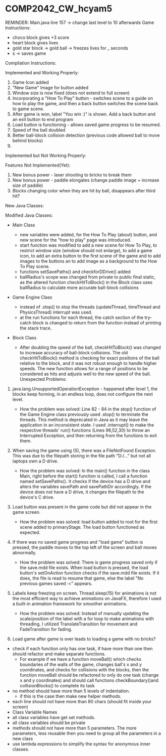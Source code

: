 # COMP2042_CW_hcyam5
REMINDER: Main.java line 157 -> change last level to 10 afterwards
Game Instructions:
- choco block gives +3 score
- heart block gives lives
- gold star block -> gold ball -> freezes lives for _ seconds
- s -> saves game

Compilation Instructions:

Implemented and Working Properly:
1. Game Icon added
2. "New Game" Image for button added
3. Window size is now fixed (does not extend to full screen)
4. Incorporating a "How To Play" button - switches scene to a guide on how to play the game,
    and then a back button switches the scene back to game scene.
5. After game is won, label "You win :)" is shown. Add a back button and an exit button to end program
6. Load button is functioning - allows saved game progress to be resumed.
7. Speed of the ball doubled
8. Better ball-block collision detection (previous code allowed ball to move behind blocks)
9. 
Implemented but Not Working Properly:

Features Not Implemented(Yet):
1. New bonus power - laser shooting to bricks to break them
2. New bonus power - paddle elongates (change paddle image + increase size of paddle)
3. Blocks changing color when they are hit by ball, disappears after third hit?

New Java Classes:

Modified Java Classes:
- Main Class 
    - new variables were added, for the How To Play (about) button, and new scene for the "how to play" page was introduced.
    - start function was modified to add a new scene for How To Play, to restrict window size (window should not enlarge),
      to add a game icon, to add an extra button to the first scene of the game and to add images to the buttons an to add
      image as a background to the How To Play scene.
    - functions setSavePaths() and checkforDDrive() added
    - ballRadius's scope was changed from private to public final static, as the altered function checkHitToBlock() in 
      the Block class uses ballRadius to calculate more accurate ball-block collisions

- Game Engine Class
    - instead of .stop() to stop the threads (updateThread, timeThread and PhysicsThread) interrupt was used.
    - at the run functions for each thread, the catch section of the try-catch block is changed
      to return from the function instead of printing the stack trace.
  
- Block Class
  - After doubling the speed of the ball, checkHitToBlock() was changed to increase accuracy of ball-block collisions.
    The old checkHitToBlock() method is checking for exact positions of the ball relative to the block, and it was
    not robust enough to handle higher speeds. The new function allows for a range of positions to be considered
    as hits and adjusts well to the new speed of the ball.
Unexpected Problems:
1. java.lang.UnsupportedOperationException - happened after level 1, the blocks keep forming,
in an endless loop, does not configure the next level. 
   - How the problem was solved:
     Line 82 - 84 in the stop() function of the Game Engine class previously used .stop() to terminate the threads.
     This method is deprecated in Java as it may leave the application in an inconsistent state.
     I used .interrupt() to make the respective threads' run() functions (Lines 96,52,30) to throw an
     Interrupted Exception, and then returning from the functions to exit them.

2. When saving the game using (S), there was a FileNotFound Exception. This was due to the filepath storing in 
   the file path "D:/..." but not all laptops own a D drive.
   - How the problem was solved:
     In the main() function in the class Main, right before the start() function is called, I call a function named 
     setSavePaths(). It checks if the device has a D drive and alters the variables savePath and savePathDir accordingly.
     If the device does not have a D drive, it changes the filepath to the device's C drive.

3. Load button was present in the game code but did not appear in the game screen.
   - How the problem was solved:
     load button added to root for the first scene added to primaryStage. The load button functioned as expected.

4. If there was no saved game progress and "load game" button is pressed, the paddle moves to the top left of the screen
   and ball moves abnormally.
   - How the problem was solved:
     There is game progress saved only if the save.mdd file exists. When load button is pressed, the load button's
     setOnAction function checks if the save.mdd file exists. If it does, the file is read to resume that game, else
     the label "No previous games saved :<" appears.

5. Labels keep freezing on screen. Thread.sleep(15) for animations is not the most efficient way to achieve animations
   on JavaFX, therefore I used a built-in animation framework for smoother animations.
      - How the problem was solved:
      Instead of manually updating the scale/position of the label with a for loop to make animations with threading,
      I utilized TranslateTransition for movement and FadeTransition for fading.

6. Load game after game is over leads to loading a game with no bricks?


- check if each function only has one task, if have more than one
    then should refactor and make separate functions. 
  - For example if we have a function moveBall() which checks boundaries of the walls of the game, changes ball's x and
    y coordinates, and checks for collisions with the blocks, then the function moveBall should be refactored 
    to only do one task (change x and y coordinates) and should call functions checkBoundary()and collisionBlocks()
    to complete its task
- no method should have more than 5 levels of indentation.
  - if this is the case then make new helper methods.
- each line should not have more than 80 chars (should fit inside your screen)
- Class Variable Names
- all class variables have get set methods.
- all class variables should be private
- methods should not have more than 5 parameters. The more parameters, less reusable
    then you need to group all the parameters in a new class
- use lambda expressions to simplify the syntax for anonymous inner classes.

